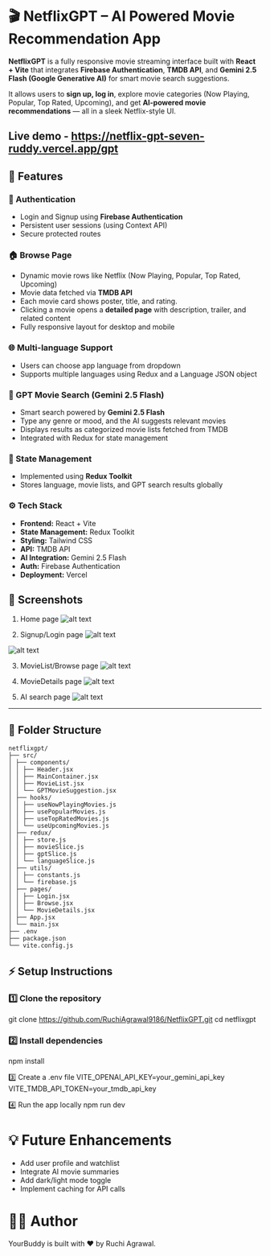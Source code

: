 # 🎬 NetflixGPT – AI Powered Movie Recommendation App

**NetflixGPT** is a fully responsive movie streaming interface built with **React + Vite** that integrates **Firebase Authentication**, **TMDB API**, and **Gemini 2.5 Flash (Google Generative AI)** for smart movie search suggestions.  

It allows users to **sign up, log in**, explore movie categories (Now Playing, Popular, Top Rated, Upcoming), and get **AI-powered movie recommendations** — all in a sleek Netflix-style UI.

## Live demo - https://netflix-gpt-seven-ruddy.vercel.app/gpt

## 🚀 Features

### 🔐 Authentication
- Login and Signup using **Firebase Authentication**
- Persistent user sessions (using Context API)
- Secure protected routes

### 🏠 Browse Page
- Dynamic movie rows like Netflix (Now Playing, Popular, Top Rated, Upcoming)
- Movie data fetched via **TMDB API**
- Each movie card shows poster, title, and rating.
- Clicking a movie opens a **detailed page** with description, trailer, and related content
- Fully responsive layout for desktop and mobile

### 🌐 Multi-language Support
- Users can choose app language from dropdown  
- Supports multiple languages using Redux and a Language JSON object

### 🤖 GPT Movie Search (Gemini 2.5 Flash)
- Smart search powered by **Gemini 2.5 Flash**
- Type any genre or mood, and the AI suggests relevant movies
- Displays results as categorized movie lists fetched from TMDB
- Integrated with Redux for state management

### 💾 State Management
- Implemented using **Redux Toolkit**
- Stores language, movie lists, and GPT search results globally

### ⚙️ Tech Stack
- **Frontend:** React + Vite  
- **State Management:** Redux Toolkit  
- **Styling:** Tailwind CSS  
- **API:** TMDB API  
- **AI Integration:** Gemini 2.5 Flash  
- **Auth:** Firebase Authentication  
- **Deployment:** Vercel  


## 📸 Screenshots

1. Home page
![alt text](image.png)

2. Signup/Login page
![alt text](image-1.png)

![alt text](image-2.png)

3. MovieList/Browse page
![alt text](image-3.png)

4. MovieDetails page
![alt text](image-4.png)

5. AI search page
![alt text](image-5.png)

---

## 🧩 Folder Structure

``` 
netflixgpt/
├── src/
│ ├── components/
│ │ ├── Header.jsx
│ │ ├── MainContainer.jsx
│ │ ├── MovieList.jsx
│ │ └── GPTMovieSuggestion.jsx
│ ├── hooks/
│ │ ├── useNowPlayingMovies.js
│ │ ├── usePopularMovies.js
│ │ ├── useTopRatedMovies.js
│ │ └── useUpcomingMovies.js
│ ├── redux/
│ │ ├── store.js
│ │ ├── movieSlice.js
│ │ ├── gptSlice.js
│ │ └── languageSlice.js
│ ├── utils/
│ │ ├── constants.js
│ │ └── firebase.js
│ ├── pages/
│ │ ├── Login.jsx
│ │ ├── Browse.jsx
│ │ └── MovieDetails.jsx
│ ├── App.jsx
│ └── main.jsx
├── .env
├── package.json
└── vite.config.js
 ```

## ⚡ Setup Instructions

### 1️⃣ Clone the repository
git clone https://github.com/RuchiAgrawal9186/NetflixGPT.git
cd netflixgpt

### 2️⃣ Install dependencies
npm install

3️⃣ Create a .env file
VITE_OPENAI_API_KEY=your_gemini_api_key
VITE_TMDB_API_TOKEN=your_tmdb_api_key

4️⃣ Run the app locally
npm run dev

# 💡 Future Enhancements

- Add user profile and watchlist
- Integrate AI movie summaries
- Add dark/light mode toggle
- Implement caching for API calls


# 🧑‍💻 Author

YourBuddy is built with ❤️ by Ruchi Agrawal.
